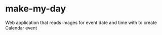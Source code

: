 # make-my-day
Web application that reads images for event date and time with to create Calendar event
